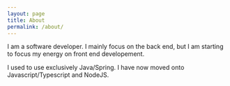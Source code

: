 ```yaml
---
layout: page
title: About
permalink: /about/
---
```


I am a software developer. I mainly focus on the back end, but I am starting to focus my energy on front end developement.

I used to use exclusively Java/Spring. I have now moved onto Javascript/Typescript and NodeJS.